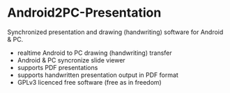 Android2PC-Presentation
=======================

Synchronized presentation and drawing (handwriting) software for Android & PC.

- realtime Android to PC drawing (handwriting) transfer
- Android & PC syncronize slide viewer
- supports PDF presentations
- supports handwritten presentation output in PDF format
- GPLv3 licenced free software (free as in freedom)
